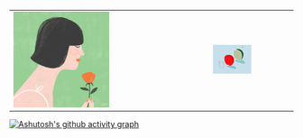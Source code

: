 <table>
    <tr>
    <td><img src="https://github.com/Nayemhasan/Nayemhasan/blob/main/melon/flower_eating.gif" width="50%"></td>
    <td><img src="https://github.com/Nayemhasan/Nayemhasan/blob/main/melon/melon1.gif" width="50%"></td>
    </td>
</table>

[![Ashutosh's github activity graph](https://github-readme-activity-graph.cyclic.app/graph?username=Nayemhasan&theme=github-compact)](https://github.com/ashutosh00710/github-readme-activity-graph)


